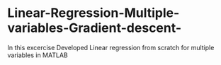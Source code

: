 # Linear-Regression-Multiple-variables-Gradient-descent-

In this excercise Developed Linear regression from scratch for multiple variables in MATLAB

